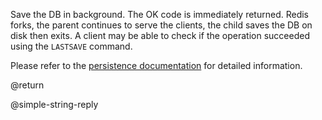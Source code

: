Save the DB in background. The OK code is immediately returned. Redis forks, the
parent continues to serve the clients, the child saves the DB on disk then
exits. A client may be able to check if the operation succeeded using the
`LASTSAVE` command.

Please refer to the [persistence documentation][tp] for detailed information.

[tp]: /topics/persistence

@return

@simple-string-reply
